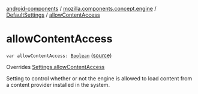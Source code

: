 [android-components](../../index.md) / [mozilla.components.concept.engine](../index.md) / [DefaultSettings](index.md) / [allowContentAccess](./allow-content-access.md)

# allowContentAccess

`var allowContentAccess: `[`Boolean`](https://kotlinlang.org/api/latest/jvm/stdlib/kotlin/-boolean/index.html) [(source)](https://github.com/mozilla-mobile/android-components/blob/master/components/concept/engine/src/main/java/mozilla/components/concept/engine/Settings.kt#L181)

Overrides [Settings.allowContentAccess](../-settings/allow-content-access.md)

Setting to control whether or not the engine is allowed to load content from a content
provider installed in the system.

